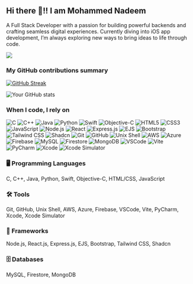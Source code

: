 ## Hi there 👋!! I am Mohammed Nadeem
A Full Stack Developer with a passion for building powerful backends and crafting seamless digital experiences. Currently diving into iOS app development, I’m always exploring new ways to bring ideas to life through code.
<!--
**Nadeem-2005/Nadeem-2005** is a ✨ _special_ ✨ repository because its `README.md` (this file) appears on your GitHub profile.

Here are some ideas to get you started:

- 🔭 I’m currently working on ...
- 🌱 I’m currently learning ...
- 👯 I’m looking to collaborate on ...
- 🤔 I’m looking for help with ...
- 💬 Ask me about ...
- 📫 How to reach me: ...
- 😄 Pronouns: ...
- ⚡ Fun fact: ...
-->
<!--profile view counter -->
![](https://komarev.com/ghpvc/?username=Nadeem-2005&color=red)

<h3>My GitHub contributions summary</h3>

[![GitHub Streak](https://nirzak-streak-stats.vercel.app?user=Nadeem-2005&theme=custom&hide_border=true&background=000000&stroke=DC143C&ring=DC143C&fire=DC143C&currStreakLabel=DC143C&dates=FFFFFF&text=FFFFFF&sideNums=FFFFFF&currStreakNum=FFFFFF&sideLabels=FFFFFF)](https://git.io/streak-stats)

![Your GitHub stats](https://github-readme-stats.vercel.app/api?username=Nadeem-2005&hide_border=true&show_icons=true&bg_color=000000&title_color=DC143C&icon_color=DC143C&text_color=ffffff)


<h3>When I code, I rely on</h3>
<p>
  <img alt="C" src="https://img.shields.io/badge/-C-A8B9CC?style=flat-square&logo=c&logoColor=white" />
  <img alt="C++" src="https://img.shields.io/badge/-C++-00599C?style=flat-square&logo=c%2B%2B&logoColor=white" />
  <img alt="Java" src="https://img.shields.io/badge/-Java-007396?style=flat-square&logo=java&logoColor=white" />
  <img alt="Python" src="https://img.shields.io/badge/-Python-3776AB?style=flat-square&logo=python&logoColor=white" />
  <img alt="Swift" src="https://img.shields.io/badge/-Swift-FA7343?style=flat-square&logo=swift&logoColor=white" />
  <img alt="Objective-C" src="https://img.shields.io/badge/-Objective--C-438EFF?style=flat-square&logo=apple&logoColor=white" />
  <img alt="HTML5" src="https://img.shields.io/badge/-HTML5-E34F26?style=flat-square&logo=html5&logoColor=white" />
  <img alt="CSS3" src="https://img.shields.io/badge/-CSS3-1572B6?style=flat-square&logo=css3&logoColor=white" />
  <img alt="JavaScript" src="https://img.shields.io/badge/-JavaScript-F7DF1E?style=flat-square&logo=javascript&logoColor=black" />
  <img alt="Node.js" src="https://img.shields.io/badge/-Node.js-43853d?style=flat-square&logo=node.js&logoColor=white" />
  <img alt="React" src="https://img.shields.io/badge/-React-45b8d8?style=flat-square&logo=react&logoColor=white" />
  <img alt="Express.js" src="https://img.shields.io/badge/-Express.js-000000?style=flat-square&logo=express&logoColor=white" />
  <img alt="EJS" src="https://img.shields.io/badge/-EJS-8B8B8B?style=flat-square&logo=ejs&logoColor=white" />
  <img alt="Bootstrap" src="https://img.shields.io/badge/-Bootstrap-7952B3?style=flat-square&logo=bootstrap&logoColor=white" />
  <img alt="Tailwind CSS" src="https://img.shields.io/badge/-Tailwind_CSS-38B2AC?style=flat-square&logo=tailwind-css&logoColor=white" />
  <img alt="Shadcn" src="https://img.shields.io/badge/-Shadcn-000000?style=flat-square&logo=shadcn&logoColor=white" />
  <img alt="Git" src="https://img.shields.io/badge/-Git-F05032?style=flat-square&logo=git&logoColor=white" />
  <img alt="GitHub" src="https://img.shields.io/badge/-GitHub-181717?style=flat-square&logo=github&logoColor=white" />
  <img alt="Unix Shell" src="https://img.shields.io/badge/-Unix_Shell-4EAA25?style=flat-square&logo=gnu-bash&logoColor=white" />
  <img alt="AWS" src="https://img.shields.io/badge/-AWS-232F3E?style=flat-square&logo=amazon-aws&logoColor=white" />
  <img alt="Azure" src="https://img.shields.io/badge/-Azure-0078D4?style=flat-square&logo=microsoft-azure&logoColor=white" />
  <img alt="Firebase" src="https://img.shields.io/badge/-Firebase-FFCA28?style=flat-square&logo=firebase&logoColor=black" />
  <img alt="MySQL" src="https://img.shields.io/badge/-MySQL-4479A1?style=flat-square&logo=mysql&logoColor=white" />
  <img alt="Firestore" src="https://img.shields.io/badge/-Firestore-FFCA28?style=flat-square&logo=firebase&logoColor=black" />
  <img alt="MongoDB" src="https://img.shields.io/badge/-MongoDB-13aa52?style=flat-square&logo=mongodb&logoColor=white" />
  <img alt="VSCode" src="https://img.shields.io/badge/-VS_Code-007ACC?style=flat-square&logo=visual-studio-code&logoColor=white" />
  <img alt="Vite" src="https://img.shields.io/badge/-Vite-646CFF?style=flat-square&logo=vite&logoColor=white" />
  <img alt="PyCharm" src="https://img.shields.io/badge/-PyCharm-000000?style=flat-square&logo=pycharm&logoColor=white" />
  <img alt="Xcode" src="https://img.shields.io/badge/-Xcode-1575F9?style=flat-square&logo=xcode&logoColor=white" />
  <img alt="Xcode Simulator" src="https://img.shields.io/badge/-Xcode_Simulator-1575F9?style=flat-square&logo=apple&logoColor=white" />
</p>

### 🖥️ Programming Languages
C, C++, Java, Python, Swift, Objective-C, HTML/CSS, JavaScript

### 🛠️ Tools
Git, GitHub, Unix Shell, AWS, Azure, Firebase, VSCode, Vite, PyCharm, Xcode, Xcode Simulator

### 🧩 Frameworks
Node.js, React.js, Express.js, EJS, Bootstrap, Tailwind CSS, Shadcn

### 🗄️ Databases
MySQL, Firestore, MongoDB
